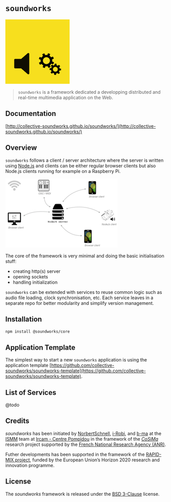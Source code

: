 # `soundworks`

![soundworks-logo](./resources/soundworks-logo-small.png)

> `soundworks` is a framework dedicated a developping distributed and real-time multimedia application on the Web.

## Documentation

[http://collective-soundworks.github.io/soundworks/](http://collective-soundworks.github.io/soundworks/)

## Overview

`soundworks` follows a client / server architecture where the server is written using [Node.js](https://nodejs.org/) and clients can be either regular browser clients but also Node.js clients running for example on a Raspberry Pi. 

![high-level-architecture](./resources/high-level-architecture.jpeg)

The core of the framework is very minimal and doing the basic initialisation stuff:
  - creating http(s) server
  - opening sockets
  - handling initialization
  
`soundworks` can be extended with services to reuse common logic such as audio file loading, clock synchronisation, etc. Each service leaves in a separate repo for better modularity and simplify version management.

## Installation

```
npm install @soundworks/core
```

## Application Template

The simplest way to start a new `soundworks` application is using the application template [https://github.com/collective-soundworks/soundworks-template](https://github.com/collective-soundworks/soundworks-template).

## List of Services

@todo

## Credits

*soundworks* has been initiated by [NorbertSchnell](https://github.com/NorbertSchnell), [i-Robi](https://github.com/i-Robi), and [b-ma](https://github.com/b-ma) at the [ISMM](http://ismm.ircam.fr/) team at [Ircam - Centre Pompidou](http://www.ircam.fr/) in the framework of the [*CoSiMa*](http://cosima.ircam.fr/) research project supported by the [French National Research Agency (ANR)](http://www.agence-nationale-recherche.fr/en/).

Futher developments has been supported in the framework of the [RAPID-MIX project](http://rapidmix.goldsmithsdigital.com/), funded by the European Union’s Horizon 2020 research and innovation programme.

## License

The *soundworks* framework is released under the [BSD 3-Clause](https://opensource.org/licenses/BSD-3-Clause) license.

